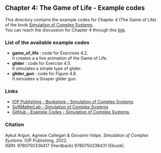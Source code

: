 ## Chapter 4: The Game of Life - Example codes

This directory contains the example codes for Chapter 4 (The Game of Life) of the book [Simulation of Complex Systems](https://github.com/softmatterlab/SOCS/).<br />
You can reach the discussion for Chapter 4 through this [link](https://github.com/softmatterlab/SOCS/discussions/12).


### List of the available example codes ###

- **game_of_life** : code for Exercises 4.2. <br /> It creates a a live animation of the Game of Life.
- **glider** : code for Exercise 4.5. <br /> It simulates a simple type of glider.
- **glider_gun** : code for Figure 4.8. <br /> It simulates a Gosper glider gun.


### Links

- [IOP Publishing - Bookstore - Simulation of Complex Systems](https://store.ioppublishing.org/page/detail/Simulation-of-Complex-Systems/?K=9780750338417) 
- [SoftMatterLab - Simulation of Complex Systems](http://softmatterlab.org/publications/book/simulation-of-complex-systems/) 
- [GitHub - Example Codes - Simulation of Complex Systems](https://github.com/softmatterlab/SOCS/).


### Citation

Aykut Argun, Agnese Callegari & Giovanni Volpe. *Simulation of Complex Systems.* IOP Publishing, 2022.<br />
ISBN: 9780750338417 (Hardback) 9780750338431 (Ebook).
